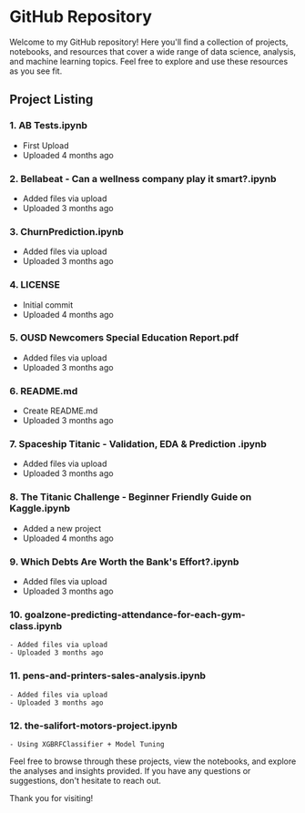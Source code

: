 # GitHub Repository

Welcome to my GitHub repository! Here you'll find a collection of projects, notebooks, and resources that cover a wide range of data science, analysis, and machine learning topics. Feel free to explore and use these resources as you see fit.

## Project Listing

### 1. **AB Tests.ipynb**
   - First Upload
   - Uploaded 4 months ago

### 2. **Bellabeat - Can a wellness company play it smart?.ipynb**
   - Added files via upload
   - Uploaded 3 months ago

### 3. **ChurnPrediction.ipynb**
   - Added files via upload
   - Uploaded 3 months ago

### 4. **LICENSE**
   - Initial commit
   - Uploaded 4 months ago

### 5. **OUSD Newcomers Special Education Report.pdf**
   - Added files via upload
   - Uploaded 3 months ago

### 6. **README.md**
   - Create README.md
   - Uploaded 3 months ago

### 7. **Spaceship Titanic - Validation, EDA & Prediction .ipynb**
   - Added files via upload
   - Uploaded 3 months ago

### 8. **The Titanic Challenge - Beginner Friendly Guide on Kaggle.ipynb**
   - Added a new project
   - Uploaded 4 months ago

### 9. **Which Debts Are Worth the Bank's Effort?.ipynb**
   - Added files via upload
   - Uploaded 3 months ago

### 10. **goalzone-predicting-attendance-for-each-gym-class.ipynb**
    - Added files via upload
    - Uploaded 3 months ago

### 11. **pens-and-printers-sales-analysis.ipynb**
    - Added files via upload
    - Uploaded 3 months ago

### 12. **the-salifort-motors-project.ipynb**
    - Using XGBRFClassifier + Model Tuning

Feel free to browse through these projects, view the notebooks, and explore the analyses and insights provided. If you have any questions or suggestions, don't hesitate to reach out.

Thank you for visiting!

